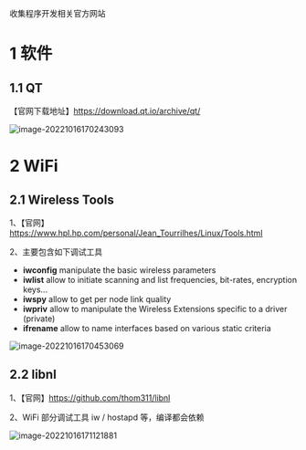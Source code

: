 收集程序开发相关官方网站



# 1 软件



## 1.1 QT

【官网下载地址】https://download.qt.io/archive/qt/

![image-20221016170243093](https://gitee.com/FightingBoom/BlogPictures/raw/master/img_20200821/20221016170250.png)



# 2 WiFi



## 2.1 Wireless Tools

1、【官网】https://www.hpl.hp.com/personal/Jean_Tourrilhes/Linux/Tools.html

2、主要包含如下调试工具

- **iwconfig** manipulate the basic wireless parameters
- **iwlist** allow to initiate scanning and list frequencies, bit-rates, encryption keys...
- **iwspy** allow to get per node link quality
- **iwpriv** allow to manipulate the Wireless Extensions specific to a driver (private)
- **ifrename** allow to name interfaces based on various static criteria

![image-20221016170453069](https://gitee.com/FightingBoom/BlogPictures/raw/master/img_20200821/20221016170453.png)



## 2.2 libnl

1、【官网】https://github.com/thom311/libnl

2、WiFi 部分调试工具 iw / hostapd 等，编译都会依赖

![image-20221016171121881](https://gitee.com/FightingBoom/BlogPictures/raw/master/img_20200821/20221016171122.png)

